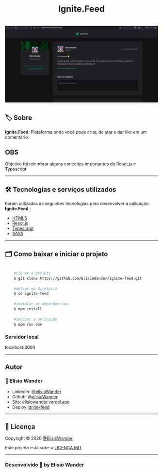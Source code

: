 <h1 align="center">
    Ignite.Feed
</h1>

<h1 align="center">
    <img src="src/assets/home.png" width="600px"> 
</h1>

## 🏷️ Sobre 
**Ignite.Feed**: Plataforma onde você pode criar, deletar e dar like em um comentário. 

## OBS
Objetivo foi relembrar alguns conceitos importantes do React.js e Typescript

---

## 🛠️ Tecnologias e serviços utilizados
Foram utilizadas as seguintes tecnologias para desenvolver a aplicação **Ignite.Feed** :

- [HTML5](https://html.com/)
- [React.js](https://pt-br.reactjs.org/)
- [Typescript](https://www.typescriptlang.org/)
- [SASS](https://sass-lang.com/)

---

## 🗂️ Como baixar e iniciar o projeto 

```bash

    #clonar o projeto
    $ git clone https://github.com/ElisioWander/ignite-feed.git

    #entrar no diretório
    $ cd ignite-feed

    #instalar as dependências
    $ npm install

    #iniciar a aplicação
    $ npm run dev
```
### Servidor local
localhost:3000

---

## Autor
### 👤 Elisio Wander

- Linkedin: [@elisioWander](https://www.linkedin.com/in/elisio-wander-b88b69136/)
- Github: [@elisioWander](https://github.com/ElisioWander)
- Site: [elisiowander.vercel.app](https://elisiowander.vercel.app)
- Deploy [ignite-feed](https://ignite-feed-smoky.vercel.app/)

---
## 📝 Licença
Copyright © 2020 [@ElisioWander](https://github.com/ElisioWander/ignite-feed/blob/main/LICENSE)

Este projeto está sobe a [LICENÇA MIT](https://opensource.org/licenses/MIT)

---

### Desenvolvido 💜 by Elisio Wander
